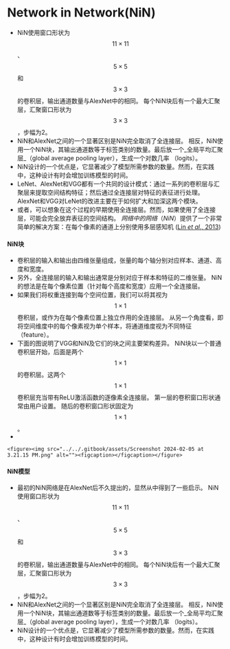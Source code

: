 # Network in Network(NiN)

* NiN使用窗口形状为$$11×11$$、$$5×5$$和$$3×3$$的卷积层，输出通道数量与AlexNet中的相同。 每个NiN块后有一个最大汇聚层，汇聚窗口形状为$$3×3$$，步幅为2。
* NiN和AlexNet之间的一个显著区别是NiN完全取消了全连接层。 相反，NiN使用一个NiN块，其输出通道数等于标签类别的数量。最后放一个_全局平均汇聚层_（global average pooling layer），生成一个对数几率 （logits）。
* NiN设计的一个优点是，它显著减少了模型所需参数的数量。然而，在实践中，这种设计有时会增加训练模型的时间。
* LeNet、AlexNet和VGG都有一个共同的设计模式：通过一系列的卷积层与汇聚层来提取空间结构特征；然后通过全连接层对特征的表征进行处理。 AlexNet和VGG对LeNet的改进主要在于如何扩大和加深这两个模块。
* 或者，可以想象在这个过程的早期使用全连接层。然而，如果使用了全连接层，可能会完全放弃表征的空间结构。 _网络中的网络_（_NiN_）提供了一个非常简单的解决方案：在每个像素的通道上分别使用多层感知机 ([Lin _et al._, 2013](https://zh.d2l.ai/chapter\_references/zreferences.html#id93))

#### NiN块

* 卷积层的输入和输出由四维张量组成，张量的每个轴分别对应样本、通道、高度和宽度。
* 另外，全连接层的输入和输出通常是分别对应于样本和特征的二维张量。 NiN的想法是在每个像素位置（针对每个高度和宽度）应用一个全连接层。
* 如果我们将权重连接到每个空间位置，我们可以将其视为$$1×1$$卷积层，或作为在每个像素位置上独立作用的全连接层。 从另一个角度看，即将空间维度中的每个像素视为单个样本，将通道维度视为不同特征（feature）。
* 下面的图说明了VGG和NiN及它们的块之间主要架构差异。 NiN块以一个普通卷积层开始，后面是两个$$1×1$$的卷积层。这两个$$1×1$$卷积层充当带有ReLU激活函数的逐像素全连接层。 第一层的卷积窗口形状通常由用户设置。 随后的卷积窗口形状固定为$$1×1$$。
*

    <figure><img src="../../.gitbook/assets/Screenshot 2024-02-05 at 3.21.15 PM.png" alt=""><figcaption></figcaption></figure>



#### NiN模型

* 最初的NiN网络是在AlexNet后不久提出的，显然从中得到了一些启示。 NiN使用窗口形状为$$11×11$$、$$5×5$$和$$3×3$$的卷积层，输出通道数量与AlexNet中的相同。 每个NiN块后有一个最大汇聚层，汇聚窗口形状为$$3×3$$，步幅为2。
* NiN和AlexNet之间的一个显著区别是NiN完全取消了全连接层。 相反，NiN使用一个NiN块，其输出通道数等于标签类别的数量。最后放一个_全局平均汇聚层_（global average pooling layer），生成一个对数几率 （logits）。
* NiN设计的一个优点是，它显著减少了模型所需参数的数量。然而，在实践中，这种设计有时会增加训练模型的时间。

